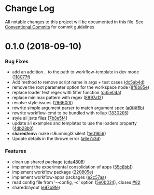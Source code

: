 # Change Log

All notable changes to this project will be documented in this file.
See [Conventional Commits](https://conventionalcommits.org) for commit guidelines.

<a name="0.1.0"></a>
# 0.1.0 (2018-09-10)


### Bug Fixes

* add an addition .. to the path to workflow-template in dev mode ([118077f](https://github.com/havardh/workflow/commit/118077f))
* Add method to remove script name in args + test cases ([dc5ab4d](https://github.com/havardh/workflow/commit/dc5ab4d))
* remove the root parameter option for the workspace node ([8f8b85e](https://github.com/havardh/workflow/commit/8f8b85e))
* replace loader test regex with filter function ([c65e04a](https://github.com/havardh/workflow/commit/c65e04a))
* replace minimax pattern with regex ([8897a12](https://github.com/havardh/workflow/commit/8897a12))
* resolve style issues ([266600f](https://github.com/havardh/workflow/commit/266600f))
* rewrite simple argument parser to match argument spec ([a0f4f6b](https://github.com/havardh/workflow/commit/a0f4f6b))
* rewrite workflow-cmd to be bundled with rollup ([1830205](https://github.com/havardh/workflow/commit/1830205))
* style all js/ts files ([7b8e5f4](https://github.com/havardh/workflow/commit/7b8e5f4))
* update all examples and templates to use the loaders property ([4db28b0](https://github.com/havardh/workflow/commit/4db28b0))
* **shared/env:** make isRunningI3 silent ([1e01859](https://github.com/havardh/workflow/commit/1e01859))
* Update details in the thrown error ([a6e7c3d](https://github.com/havardh/workflow/commit/a6e7c3d))


### Features

* clean up shared package ([eda4808](https://github.com/havardh/workflow/commit/eda4808))
* implement the experimental consolidation of apps ([55c8bb1](https://github.com/havardh/workflow/commit/55c8bb1))
* implement workflow package ([220805e](https://github.com/havardh/workflow/commit/220805e))
* implement workflow-apps packages ([e2c57aa](https://github.com/havardh/workflow/commit/e2c57aa))
* read config file from '--config, -c' option ([5e0b024](https://github.com/havardh/workflow/commit/5e0b024)), closes [#82](https://github.com/havardh/workflow/issues/82)
* shared/layout ([e97b9fe](https://github.com/havardh/workflow/commit/e97b9fe))
